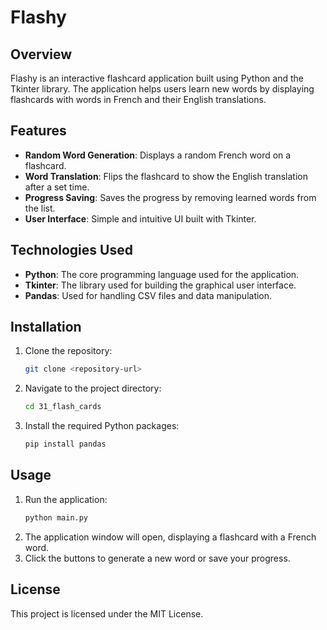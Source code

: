 # Flashy

## Overview
Flashy is an interactive flashcard application built using Python and the Tkinter library. The application helps users learn new words by displaying flashcards with words in French and their English translations.

## Features
- **Random Word Generation**: Displays a random French word on a flashcard.
- **Word Translation**: Flips the flashcard to show the English translation after a set time.
- **Progress Saving**: Saves the progress by removing learned words from the list.
- **User Interface**: Simple and intuitive UI built with Tkinter.

## Technologies Used
- **Python**: The core programming language used for the application.
- **Tkinter**: The library used for building the graphical user interface.
- **Pandas**: Used for handling CSV files and data manipulation.

## Installation
1. Clone the repository:
    ```sh
    git clone <repository-url>
    ```
2. Navigate to the project directory:
    ```sh
    cd 31_flash_cards
    ```
3. Install the required Python packages:
    ```sh
    pip install pandas
    ```

## Usage
1. Run the application:
    ```sh
    python main.py
    ```
2. The application window will open, displaying a flashcard with a French word.
3. Click the buttons to generate a new word or save your progress.

## License
This project is licensed under the MIT License.